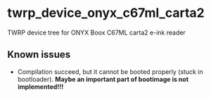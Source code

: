 # twrp_device_onyx_c67ml_carta2
TWRP device tree for ONYX Boox C67ML carta2 e-ink reader

## Known issues
- Compilation succeed, but it cannot be booted properly (stuck in bootloader). **Maybe an important part of bootimage is not implemented!!!**
